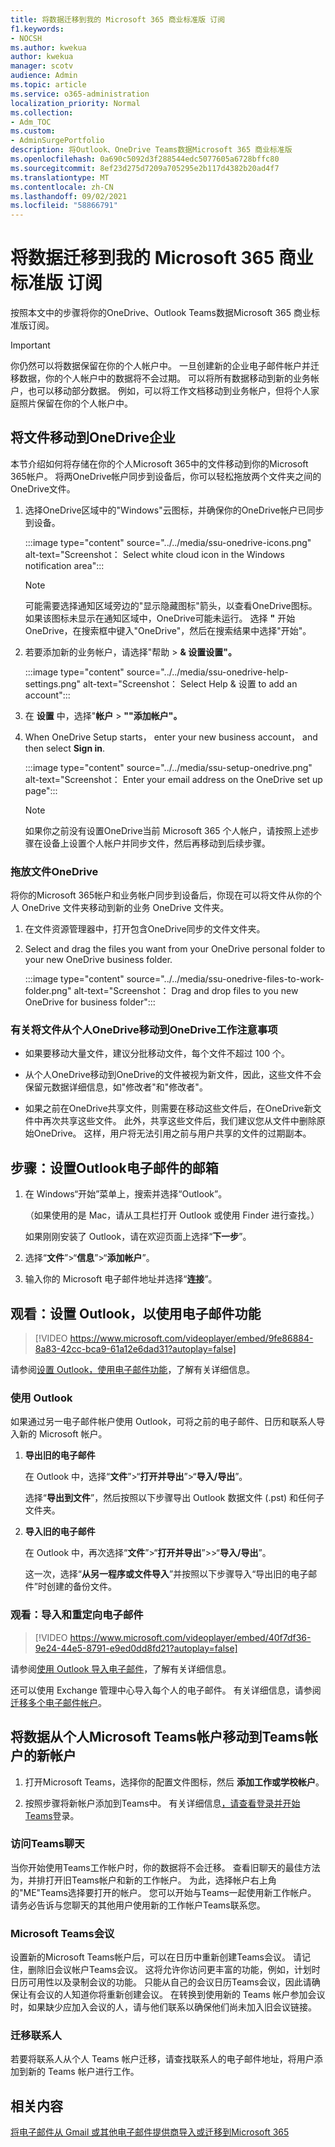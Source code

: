 ```yaml
---
title: 将数据迁移到我的 Microsoft 365 商业标准版 订阅
f1.keywords:
- NOCSH
ms.author: kwekua
author: kwekua
manager: scotv
audience: Admin
ms.topic: article
ms.service: o365-administration
localization_priority: Normal
ms.collection:
- Adm_TOC
ms.custom:
- AdminSurgePortfolio
description: 将Outlook、OneDrive Teams数据Microsoft 365 商业标准版
ms.openlocfilehash: 0a690c5092d3f288544edc5077605a6728bffc80
ms.sourcegitcommit: 8ef23d275d7209a705295e2b117d4382b20ad4f7
ms.translationtype: MT
ms.contentlocale: zh-CN
ms.lasthandoff: 09/02/2021
ms.locfileid: "58866791"
---
```

# <a name="migrate-data-to-my-microsoft-365-business-standard-subscription"></a>将数据迁移到我的 Microsoft 365 商业标准版 订阅

按照本文中的步骤将你的OneDrive、Outlook Teams数据Microsoft 365 商业标准版订阅。

> [!IMPORTANT]
> 你仍然可以将数据保留在你的个人帐户中。 一旦创建新的企业电子邮件帐户并迁移数据，你的个人帐户中的数据将不会过期。 可以将所有数据移动到新的业务帐户，也可以移动部分数据。 例如，可以将工作文档移动到业务帐户，但将个人家庭照片保留在你的个人帐户中。

## <a name="move-files-to-onedrive-for-business"></a>将文件移动到OneDrive企业

本节介绍如何将存储在你的个人Microsoft 365中的文件移动到你的Microsoft 365帐户。 将两OneDrive帐户同步到设备后，你可以轻松拖放两个文件夹之间的OneDrive文件。

1. 选择OneDrive区域中的"Windows"云图标，并确保你的OneDrive帐户已同步到设备。

    :::image type="content" source="../../media/ssu-onedrive-icons.png" alt-text="Screenshot： Select white cloud icon in the Windows notification area":::

    > [!NOTE]
    > 可能需要选择通知区域旁边的"显示隐藏图标"箭头，以查看OneDrive图标。 如果该图标未显示在通知区域中，OneDrive可能未运行。 选择 **"** 开始OneDrive，在搜索框中键入"OneDrive"，然后在搜索结果中选择"开始"。

2. 若要添加新的业务帐户，请选择"帮助  >  **& 设置设置"。**

    :::image type="content" source="../../media/ssu-onedrive-help-settings.png" alt-text="Screenshot： Select Help & 设置 to add an account":::

3. 在 **设置** 中，选择"**帐户**  >  **""添加帐户"。**

4. When OneDrive Setup starts， enter your new business account， and then select **Sign in**.

    :::image type="content" source="../../media/ssu-setup-onedrive.png" alt-text="Screenshot： Enter your email address on the OneDrive set up page":::

    > [!NOTE]
    > 如果你之前没有设置OneDrive当前 Microsoft 365 个人帐户，请按照上述步骤在设备上设置个人帐户并同步文件，然后再移动到后续步骤。

### <a name="drag-and-drop-files-in-onedrive"></a>拖放文件OneDrive

将你的Microsoft 365帐户和业务帐户同步到设备后，你现在可以将文件从你的个人 OneDrive 文件夹移动到新的业务 OneDrive 文件夹。

1. 在文件资源管理器中，打开包含OneDrive同步的文件文件夹。

2. Select and drag the files you want from your OneDrive personal folder to your new OneDrive business folder.

    :::image type="content" source="../../media/ssu-onedrive-files-to-work-folder.png" alt-text="Screenshot： Drag and drop files to you new OneDrive for business folder":::

### <a name="notes-about-moving-files-from-onedrive-personal-to-onedrive-for-work"></a>有关将文件从个人OneDrive移动到OneDrive工作注意事项

- 如果要移动大量文件，建议分批移动文件，每个文件不超过 100 个。

- 从个人OneDrive移动到OneDrive的文件被视为新文件，因此，这些文件不会保留元数据详细信息，如"修改者"和"修改者"。

- 如果之前在OneDrive共享文件，则需要在移动这些文件后，在OneDrive新文件中再次共享这些文件。 此外，共享这些文件后，我们建议您从文件中删除原始OneDrive。 这样，用户将无法引用之前与用户共享的文件的过期副本。

## <a name="step-set-up-outlook-for-email"></a>步骤：设置Outlook电子邮件的邮箱

1. 在 Windows“开始”菜单上，搜索并选择“Outlook”。

    （如果使用的是 Mac，请从工具栏打开 Outlook 或使用 Finder 进行查找。）

    如果刚刚安装了 Outlook，请在欢迎页面上选择“**下一步**”。

2. 选择“**文件**”\>“**信息**”\>“**添加帐户**”。

3. 输入你的 Microsoft 电子邮件地址并选择“**连接**”。

## <a name="watch-set-up-outlook-for-email"></a>观看：设置 Outlook，以使用电子邮件功能

> [!VIDEO https://www.microsoft.com/videoplayer/embed/9fe86884-8a83-42cc-bca9-61a12e6dad31?autoplay=false]
  
请参阅[设置 Outlook，使用电子邮件功能](https://support.microsoft.com/office/f5bf0cd1-e1f3-4b0d-a022-ecab17efe86f)，了解有关详细信息。
  
### <a name="import-email"></a>使用 Outlook

如果通过另一电子邮件帐户使用 Outlook，可将之前的电子邮件、日历和联系人导入新的 Microsoft 帐户。
  
1. **导出旧的电子邮件**

    在 Outlook 中，选择“**文件**”\>“**打开并导出**”\>“**导入/导出**”。

    选择“**导出到文件**”，然后按照以下步骤导出 Outlook 数据文件 (.pst) 和任何子文件夹。

2. **导入旧的电子邮件**

    在 Outlook 中，再次选择“**文件**”\>“**打开并导出**”\>>“**导入/导出**”。

    这一次，选择“**从另一程序或文件导入**”并按照以下步骤导入“导出旧的电子邮件”时创建的备份文件。

### <a name="watch-import-and-redirect-email"></a>观看：导入和重定向电子邮件

> [!VIDEO https://www.microsoft.com/videoplayer/embed/40f7df36-9e24-44e5-8791-e9ed0dd8fd21?autoplay=false]
  
请参阅[使用 Outlook 导入电子邮件](https://support.microsoft.com/office/6a3771d4-4c1d-4a25-92a6-0b8e476335de)，了解有关详细信息。

还可以使用 Exchange 管理中心导入每个人的电子邮件。 有关详细信息，请参阅[迁移多个电子邮件帐户](/Exchange/mailbox-migration/mailbox-migration)。

## <a name="move-data-from-your-personal-microsoft-teams-account-to-new-teams-for-work-account"></a>将数据从个人Microsoft Teams帐户移动到Teams帐户的新帐户

1. 打开Microsoft Teams，选择你的配置文件图标，然后 **添加工作或学校帐户**。

2. 按照步骤将新帐户添加到Teams中。 有关详细信息[，请查看登录并开始Teams](https://support.microsoft.com/office/sign-in-and-get-started-with-teams-6723dc43-dbc0-46e6-af49-8a2d1c5cb937)登录。

### <a name="access-teams-chats"></a>访问Teams聊天

当你开始使用Teams工作帐户时，你的数据将不会迁移。 查看旧聊天的最佳方法为，并排打开旧Teams帐户和新的工作帐户。 为此，选择帐户右上角的"ME"Teams选择要打开的帐户。 您可以开始与Teams一起使用新工作帐户。 请务必告诉与您聊天的其他用户使用新的工作帐户Teams联系您。

### <a name="microsoft-teams-meetings"></a>Microsoft Teams会议

设置新的Microsoft Teams帐户后，可以在日历中重新创建Teams会议。 请记住，删除旧会议帐户Teams会议。 这将允许你访问更丰富的功能，例如，计划时日历可用性以及录制会议的功能。 只能从自己的会议日历Teams会议，因此请确保让有会议的人知道你将重新创建会议。 在转换到使用新的 Teams 帐户参加会议时，如果缺少应加入会议的人，请与他们联系以确保他们尚未加入旧会议链接。

### <a name="migrating-contacts"></a>迁移联系人

若要将联系人从个人 Teams 帐户迁移，请查找联系人的电子邮件地址，将用户添加到新的 Teams 帐户进行工作。

## <a name="related-content"></a>相关内容

[将电子邮件从 Gmail 或其他电子邮件提供商导入或迁移到Microsoft 365](../setup/migrate-email-and-contacts-admin.md)

<!--## Download desktop apps

Download Microsoft 365 apps by following the steps in this article.

1. Open any of your Microsoft 365 apps, like Word, Excel or PowerPoint, select your profile icon and then **Sign in with a different account**. Follow the steps and choose **Next** to set up Outlook.

2. Open Outlook, enter your new email address, and select **Connect**. Follow the steps and choose **Next** to set up OneDrive.

3. Select the OneDrive cloud icon from your taskbar and follow the steps to move your files to your new OneDrive for Business folder. Select **Next** to set up Microsoft Teams.

4. Open Teams, select your profile icon, and then **Add work or school account**. Follow the steps to add your new account to Teams. Select **I'm done** when Teams is set up.-->

<!--## Next steps

## Accept a new invitation to change your personal email account to a business email account

Your email looks like this to set up your business user account. When you get this email, you'll have to complete a few steps before you can start using your new user account.

(**Add screenshot here**)

1. From the invitation email, select **Accept**.

2. On the **Join Microsoft 365 Business...** page, select **Next**.

3. On the Sign up page, make sure you use the email used in the invitation email, and create a password. Select **Create account**.

3. Choose **Accept** on the **Terms and Conditions** page.

1. On the Review permissions page, choose **Accept**.

1. On the Welcome to Microsoft 365 page, you can download Office desktop and mobile apps, and set up OneDrive.-->